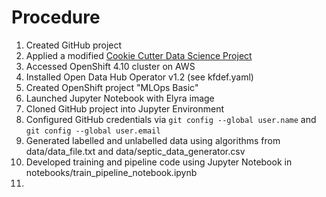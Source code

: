 #  Procedure

1. Created GitHub project
2. Applied a modified [Cookie Cutter Data Science Project](https://drivendata.github.io/cookiecutter-data-science/)
3. Accessed OpenShift 4.10 cluster on AWS
4. Installed  Open Data Hub Operator v1.2 (see kfdef.yaml)
5. Created OpenShift project "MLOps Basic"
6. Launched Jupyter Notebook with Elyra image
7. Cloned GitHub project into Jupyter Environment
8. Configured GitHub credentials via `git config --global user.name` and `git config --global user.email`
9. Generated labelled and unlabelled data using algorithms from data/data_file.txt and data/septic_data_generator.csv 
10. Developed training and pipeline code using Jupyter Notebook in notebooks/train_pipeline_notebook.ipynb
11. 

